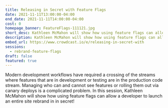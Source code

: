 ```yaml
---
title: Releasing in Secret with Feature Flags
date: 2021-11-11T13:00:00-04:00
end_date: 2021-11-11T14:00:00-04:00
cost: 0
homepage_banner: FeatureFlags-111121.jpg
short_desc: Kathleen McMahon will show how using feature flags can allow a developer to launch an entire site rebrand in secret!
description: Kathleen McMahon will show how using feature flags can allow a developer to launch an entire site rebrand in secret!
embed_url: https://www.crowdcast.io/e/releasing-in-secret-with
sessions:
  - rebrand-feature-flags
draft: false
featured: true
---
```


Modern development workflows have required a crossing of the streams where features that are in development or testing are in the production code stream. Managing who can and cannot see features or rolling them out via canary deploys is a complicated problem. In this session, Kathleen McMahon will show how using feature flags can allow a developer to launch an entire site rebrand in in secret!
